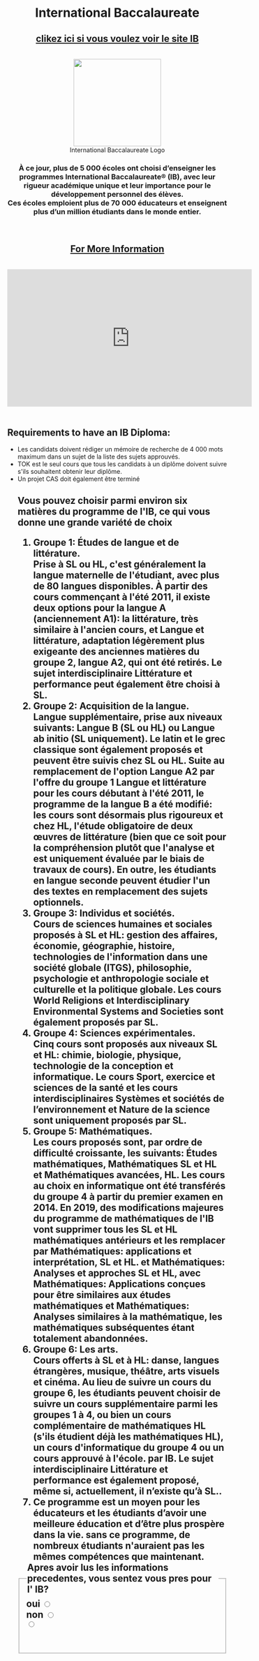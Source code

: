 <!DOCTYPE html>
<head><title>IB Programme</title></head>
  <body><center>
    <h1>International Baccalaureate</h1>
   <h2> <a href="https://www.ibo.org/programmes/">clikez ici si vous voulez voir le site IB</a></h2><br>
    <img class="ib" src="https://encrypted-tbn0.gstatic.com/images?q=tbn:ANd9GcSo_z5oaqYl6TO6xhDadkQIYzwlyZ3dPbsOLglDzu5-QASK89vY&s" width="200px" height="200px"><br><ficaption>International Baccalaureate Logo</figcaption>
    <h3>À ce jour, plus de 5 000 écoles ont choisi d’enseigner les programmes International Baccalaureate® (IB), avec leur rigueur académique unique et leur importance pour le développement personnel des élèves. <br> Ces écoles emploient plus de 70 000 éducateurs et enseignent plus d’un million étudiants dans le monde entier. </h3>
  <br><h2><a href="https://www.google.com/imgres?imgurl=https%3A%2F%2Fi.imgur.com%2FYMSm7ZH.jpg&imgrefurl=https%3A%2F%2Fimgur.com%2Fgallery%2FqLrFm&docid=UnM94PspuhYvrM&tbnid=NVhepjORtljvNM%3A&vet=10ahUKEwj16MXqnuvlAhXkmq0KHfvlBkEQMwhKKAwwDA..i&w=480&h=482&safe=strict&client=safari&bih=726&biw=1433&q=meme%20on%20ib&ved=0ahUKEwj16MXqnuvlAhXkmq0KHfvlBkEQMwhKKAwwDA&iact=mrc&uact=8">For More Information</a></h2><br><iframe width="560" height="315" src="https://www.youtube.com/embed/V5zuiMjbKsY" frameborder="0" allow="accelerometer; autoplay; encrypted-media; gyroscope; picture-in-picture" allowfullscreen> for more information</iframe></center>   <br><h2>Requirements to have an IB Diploma:</h2> 
    <ul>
   <li>Les candidats doivent rédiger un mémoire de recherche de 4 000 mots maximum dans un sujet de la liste des sujets approuvés. </ Li>
    <li> TOK est le seul cours que tous les candidats à un diplôme doivent suivre s'ils souhaitent obtenir leur diplôme. </ li>
    <li> Un projet CAS doit également être terminé </ li>
    </ ul>
     <h2> Vous pouvez choisir parmi environ six matières du programme de l'IB, ce qui vous donne une grande variété de choix </ h2>
    <ol>
     <li>Groupe 1: Études de langue et de littérature. <br> Prise à SL ou HL, c'est généralement la langue maternelle de l'étudiant, avec plus de 80 langues disponibles. À partir des cours commençant à l'été 2011, il existe deux options pour la langue A (anciennement A1): la littérature, très similaire à l'ancien cours, et Langue et littérature, adaptation légèrement plus exigeante des anciennes matières du groupe 2, langue A2, qui ont été retirés. Le sujet interdisciplinaire Littérature et performance peut également être choisi à SL.</li>
      <li>Groupe 2: Acquisition de la langue. <br> Langue supplémentaire, prise aux niveaux suivants: Langue B (SL ou HL) ou Langue ab initio (SL uniquement). Le latin et le grec classique sont également proposés et peuvent être suivis chez SL ou HL. Suite au remplacement de l'option Langue A2 par l'offre du groupe 1 Langue et littérature pour les cours débutant à l'été 2011, le programme de la langue B a été modifié: les cours sont désormais plus rigoureux et chez HL, l'étude obligatoire de deux œuvres de littérature (bien que ce soit pour la compréhension plutôt que l'analyse et est uniquement évaluée par le biais de travaux de cours). En outre, les étudiants en langue seconde peuvent étudier l'un des textes en remplacement des sujets optionnels.</li>
      <li>Groupe 3: Individus et sociétés. <br> Cours de sciences humaines et sociales proposés à SL et HL: gestion des affaires, économie, géographie, histoire, technologies de l'information dans une société globale (ITGS), philosophie, psychologie et anthropologie sociale et culturelle et la politique globale. Les cours World Religions et Interdisciplinary Environmental Systems and Societies sont également proposés par SL.</li>
     <li>Groupe 4: Sciences expérimentales. <br> Cinq cours sont proposés aux niveaux SL et HL: chimie, biologie, physique, technologie de la conception et informatique. Le cours Sport, exercice et sciences de la santé et les cours interdisciplinaires Systèmes et sociétés de l’environnement et Nature de la science sont uniquement proposés par SL.</li>
      <li>Groupe 5: Mathématiques. <br> Les cours proposés sont, par ordre de difficulté croissante, les suivants: Études mathématiques, Mathématiques SL et HL et Mathématiques avancées, HL. Les cours au choix en informatique ont été transférés du groupe 4 à partir du premier examen en 2014. En 2019, des modifications majeures du programme de mathématiques de l'IB vont supprimer tous les SL et HL mathématiques antérieurs et les remplacer par Mathématiques: applications et interprétation, SL et HL. et Mathématiques: Analyses et approches SL et HL, avec Mathématiques: Applications conçues pour être similaires aux études mathématiques et Mathématiques: Analyses similaires à la mathématique, les mathématiques subséquentes étant totalement abandonnées.</li>
    <li> Groupe 6: Les arts. <br> Cours offerts à SL et à HL: danse, langues étrangères, musique, théâtre, arts visuels et cinéma. Au lieu de suivre un cours du groupe 6, les étudiants peuvent choisir de suivre un cours supplémentaire parmi les groupes 1 à 4, ou bien un cours complémentaire de mathématiques HL (s'ils étudient déjà les mathématiques HL), un cours d'informatique du groupe 4 ou un cours approuvé à l'école. par IB. Le sujet interdisciplinaire Littérature et performance est également proposé, même si, actuellement, il n’existe qu’à SL..</li>
      <li> Ce programme est un moyen pour les éducateurs et les étudiants d’avoir une meilleure éducation et d’être plus prospère dans la vie. sans ce programme, de nombreux étudiants n'auraient pas les mêmes compétences que maintenant.
    </ol>
      <fieldset>
    <legend>Apres avoir lus les informations precedentes, vous sentez vous pres pour l' IB?  </legend>
<div id="radioCheck">

<form action="/action_page.php">
  <label for="bad">oui</label>
  <input type="radio" name="bad"><br>
  <label for="good">non</label>
  <input type="radio" name="good"><br>
  <input type="radio" name="gender" id="other"><br><br>
  

  </body>

